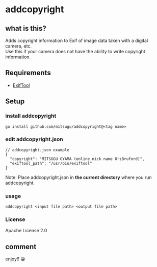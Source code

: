 # addcopyright
## what is this?
  Adds copyright information to Exif of image data taken with a digital camera, etc.  
  Use this if your camera does not have the ability to write copyright information.

## Requirements
  * [ExifTool](https://exiftool.org/)

## Setup
### install addcopyright
```
go install github.com/mitsugu/addcopyright@<tag name>
```
### edit addcopyright.json
```
// addcopyright.json example
{
  "copyright": "MITSUGU OYAMA (online nick name OrzBruford)",
  "exiftool_path": "/usr/bin/exiftool"
}
```
  Note: Place addcopyright.json in **the current directory** where you run addcopyright.

### usage
```
addcopyright <input file path> <output file path>
```
### License
Apache License 2.0


## comment
enjoy!! 😀
